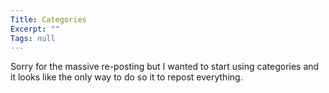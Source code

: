 ```yaml
---
Title: Categories
Excerpt: ""
Tags: null
---
```

Sorry for the massive re-posting but I wanted to start using&nbsp;categories and it looks like the only way to do so it to repost everything.